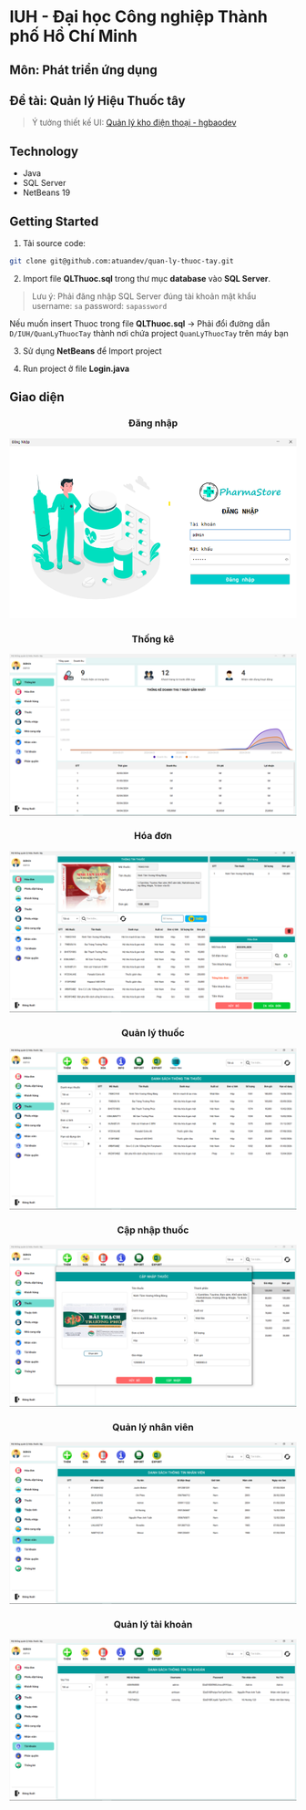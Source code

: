 # IUH - Đại học Công nghiệp Thành phố Hồ Chí Minh

## Môn: Phát triển ứng dụng
## Đề tài: **Quản lý Hiệu Thuốc tây**

>Ý tưởng thiết kế UI: [Quản lý kho điện thoại - hgbaodev](https://github.com/hgbaodev/QuanLyKhoDienThoai)
>
## Technology
- Java
- SQL Server
- NetBeans 19

## Getting Started
1. Tải source code:
```sh
git clone git@github.com:atuandev/quan-ly-thuoc-tay.git
```
2. Import file **QLThuoc.sql** trong thư mục **database** vào **SQL Server**.
>Lưu ý: Phải đăng nhập SQL Server đúng tài khoản mật khẩu
>username: `sa`
>password: `sapassword`

Nếu muốn insert Thuoc trong file **QLThuoc.sql** -> Phải đổi đường dẫn `D/IUH/QuanLyThuocTay` thành nơi chứa project `QuanLyThuocTay` trên máy bạn

3. Sử dụng **NetBeans** để Import project

4. Run project ở file **Login.java**

## Giao diện 

<h3 align="center">Đăng nhập</h3>
<img src="./image/login.png" />

<h3 align="center">Thống kê</h3>
<img src="./image/thong-ke.png" />

<h3 align="center">Hóa đơn</h3>
<img src="./image/hoa-don.png" />

<h3 align="center">Quản lý thuốc</h3>
<img src="./image/thuoc.png" />

<h3 align="center">Cập nhập thuốc</h3>
<img src="./image/update-thuoc.png" />

<h3 align="center">Quản lý nhân viên</h3>
<img src="./image/nhan-vien.png" />

<h3 align="center">Quản lý tài khoản</h3>
<img src="./image/tai-khoan.png" />
